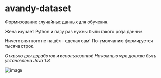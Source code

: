 # avandy-dataset

Формирование случайных данных для обучения.

Жена изучает Python и пару раз нужны были такого рода данные. 

Ничего внятного не нашёл - сделал сам! По-умолчанию формируется тысяча строк.

*Открыто для доработок и использования! На компьютере должна быть установлена Java 1.8*


![image](https://user-images.githubusercontent.com/45883640/187037205-54f2cd02-c990-49c3-98a6-637995ee4614.png)

